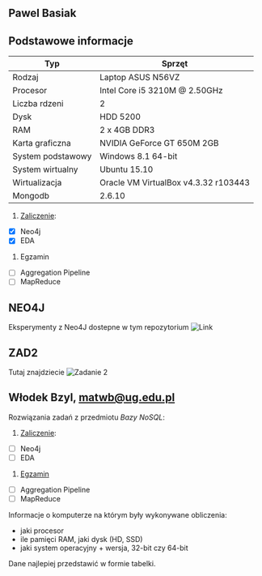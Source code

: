 ## Pawel Basiak

## Podstawowe informacje

Typ  | Sprzęt
------------- | -------------
Rodzaj | Laptop ASUS N56VZ
Procesor | Intel Core i5 3210M @ 2.50GHz
Liczba rdzeni  | 2
Dysk | HDD 5200
RAM | 2 x 4GB DDR3
Karta graficzna | NVIDIA GeForce GT 650M 2GB
System podstawowy | Windows 8.1 64-bit
System wirtualny | Ubuntu 15.10
Wirtualizacja | Oracle VM VirtualBox v4.3.32 r103443
Mongodb | 2.6.10

1. [Zaliczenie](zad2/readme.md):
 - [x] Neo4j
 - [x] EDA
1. Egzamin
 - [ ] Aggregation Pipeline
 - [ ] MapReduce

## NEO4J
[Link]: https://github.com/pbasiak/neo4j-database
Eksperymenty z Neo4J dostepne w tym repozytorium ![Link]

## ZAD2
[Zadanie 2]: https://github.com/pbasiak/pbnosql/tree/master/zad2
Tutaj znajdziecie ![Zadanie 2]


## Włodek Bzyl, matwb@ug.edu.pl

Rozwiązania zadań z przedmiotu *Bazy NoSQL*:

1. [Zaliczenie](zaliczenie.md):
 - [ ] Neo4j
 - [ ] EDA
1. [Egzamin](egzamin.md)
 - [ ] Aggregation Pipeline
 - [ ] MapReduce

Informacje o komputerze na którym były wykonywane obliczenia:

* jaki procesor
* ile pamięci RAM, jaki dysk (HD, SSD)
* jaki system operacyjny + wersja,
 32-bit czy 64-bit

Dane najlepiej przedstawić w formie tabelki.
